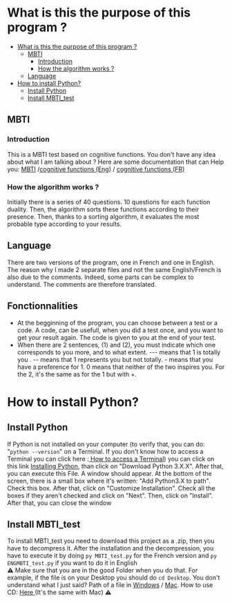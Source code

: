# What is this the purpose of this program ?

- [What is this the purpose of this program ?](#what-is-this-the-purpose-of-this-program-)
  - [MBTI](#mbti)
    - [Introduction](#introduction)
    - [How the algorithm works ?](#how-the-algorithm-works-)
  - [Language](#language)
- [How to install Python?](#how-to-install-python)
  - [Install Python](#install-python)
  - [Install MBTI_test](#install-mbti_test)
## MBTI

### Introduction

This is a MBTI test based on cognitive functions. You don't have any idea about what I am talking about ? Here are some documentation that can Help you: <a href="https://en.wikipedia.org/wiki/Myers%E2%80%93Briggs_Type_Indicator">MBTI</a>
/<a href="https://www.wellandgood.com/what-are-mbti-functions/">cognitive functions (Eng)</a> / <a href="http://www.16-types.fr/modele/modele-MBTI-6-dynamique.html">cognitive functions (FR)</a>
### How the algorithm works ?
Initially there is a series of 40 questions. 10 questions for each function duality. Then, the algorithm sorts these functions according to their presence. Then, thanks to a sorting algorithm, it evaluates the most probable type according to your results.
## Language
There are two versions of the program, one in French and one in English. The reason why I made 2 separate files and not the same English/French is also due to the comments. Indeed, some parts can be complex to understand. The comments are therefore translated. 
## Fonctionnalities
- At the begginning of the program, you can choose between a test or a code. A code, can be usefull, when you did a test once, and you want to get your result again. The code is given to you at the end of your test.
- When there are 2 sentences, (1) and (2), you must indicate which one corresponds to you more, and to what extent. --- means that 1 is totally you . -- means that 1 represents you but not totally. - means that you have a preference for 1. 0 means that neither of the two inspires you. For the 2, it's the same as for the 1 but with +.
# How to install Python?

## Install Python 
If Python is not installed on your computer (to verify that, you can do: "```python --version```" on a Terminal. If you don't know how to access a Terminal you can click here :<a href="https://www.ionos.com/help/email/troubleshooting-mail-basicmail-business/access-the-command-prompt-or-terminal/"> How to access a Terminal</a>) you can click on this link <a href="https://www.python.org/downloads/">Installing Python</a>, than click on "Download Python 3.X.X". After that, you can execute this File. A window should appear. At the bottom of the screen, there is a small box where it's written: "Add Python3.X to path". Check this box. After that, click on "Customize Installation". Check all the boxes if they aren't checked and click on "Next". Then, click on "Install". After that, you can close the window

## Install MBTI_test
To install MBTI_test you need to download this project as a .zip, then you have to decompress it. After the installation and the decompression, you have to execute it by doing ```py MBTI_test.py``` for the French version and ```py ENGMBTI_test.py``` if you want to do it in English</br>
**⚠️** Make sure that you are in the good Folder when you do that. For example, if the file is on your Desktop you should do ```cd Desktop```. You don't understand what I just said? Path of a file in <a href="https://www.sony.com/electronics/support/articles/00015251">Windows</a> / <a href="https://www.switchingtomac.com/tutorials/osx/5-ways-to-reveal-the-path-of-a-file-on-macos/">Mac</a>. How to use CD: <a href="https://www.techwalla.com/articles/how-to-use-quotcdquot-command-in-command-prompt-window"> Here </a>(It's the same with Mac) **⚠️**

